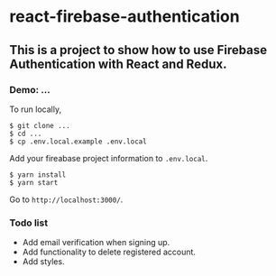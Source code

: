 # react-firebase-authentication

## This is a project to show how to use Firebase Authentication with React and Redux.

### Demo: ...

To run locally,

```
$ git clone ...
$ cd ...
$ cp .env.local.example .env.local
```

Add your fireabase project information to `.env.local`.

```
$ yarn install
$ yarn start
```

Go to `http://localhost:3000/`.

### Todo list

- Add email verification when signing up.
- Add functionality to delete registered account.
- Add styles.
